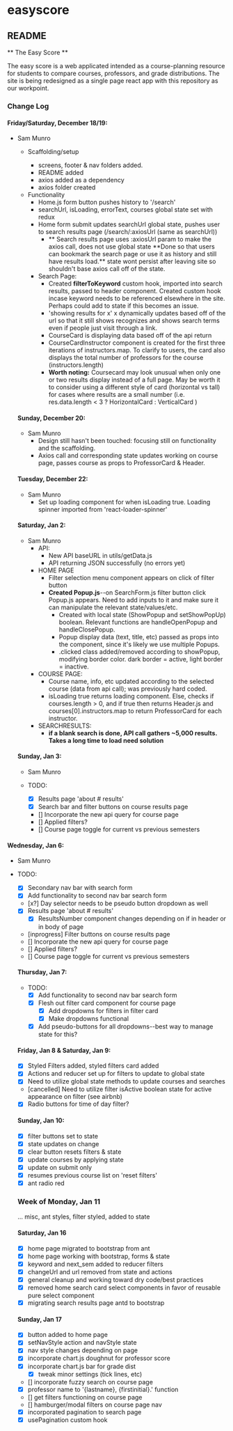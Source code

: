 # easyscore

## README

** The Easy Score **

The easy score is a web applicated intended as a course-planning resource for students to compare courses, professors, and grade distributions. The site is being redesigned as a single page react app with this repository as our workpoint.

### Change Log

#### Friday/Saturday, December 18/19:

- Sam Munro

  - Scaffolding/setup

    - screens, footer & nav folders added.
    - README added
    - axios added as a dependency
    - axios folder created

  * Functionality
    - Home.js form button pushes history to '/search'
    - searchUrl, isLoading, errorText, courses global state set with redux
    - Home form submit updates searchUrl global state, pushes user to search results page (/search/:axiosUrl (same as searchUrl))
      - ** Search results page uses :axiosUrl param to make the axios call, does not use global state **Done so that users can bookmark the search page or use it as history and still have results load.\*\* state wont persist after leaving site so shouldn't base axios call off of the state.
    * Search Page:
      - Created **filterToKeyword** custom hook, imported into search results, passed to header component. Created custom hook incase keyword needs to be referenced elsewhere in the site. Perhaps could add to state if this becomes an issue.
      - 'showing results for x' x dynamically updates based off of the url so that it still shows recognizes and shows search terms even if people just visit through a link.
      - CourseCard is displaying data based off of the api return
      - CourseCardInstructor component is created for the first three iterations of instructors.map. To clarify to users, the card also displays the total number of professors for the course (instructors.length)
      * **Worth noting:** Coursecard may look unusual when only one or two results display instead of a full page. May be worth it to consider using a different style of card (horizontal vs tall) for cases where results are a small number (i.e. res.data.length < 3 ? HorizontalCard : VerticalCard )

  #### Sunday, December 20:

  - Sam Munro
    - Design still hasn't been touched: focusing still on functionality and the scaffolding.
    * Axios call and corresponding state updates working on course page, passes course as props to ProfessorCard & Header.

  #### Tuesday, December 22:

  - Sam Munro
    - Set up loading component for when isLoading true. Loading spinner imported from 'react-loader-spinner'

  #### Saturday, Jan 2:

  - Sam Munro
    - API:
      - New API baseURL in utils/getData.js
      - API returning JSON successfully (no errors yet)
    - HOME PAGE
      - Filter selection menu component appears on click of filter button
      * **Created Popup.js**--on SearchForm.js filter button click Popup.js appears. Need to add inputs to it and make sure it can manipulate the relevant state/values/etc.
        - Created with local state (ShowPopup and setShowPopUp) boolean. Relevant functions are handleOpenPopup and handleClosePopup.
        * Popup display data (text, title, etc) passed as props into the component, since it's likely we use multiple Popups.
        * .clicked class added/removed according to showPopup, modifying border color. dark border = active, light border = inactive.
    * COURSE PAGE:
      - Course name, info, etc updated according to the selected course (data from api call); was previously hard coded.
      * isLoading true returns loading component. Else, checks if courses.length > 0, and if true then returns Header.js and courses[0].instructors.map to return ProfessorCard for each instructor.
    * SEARCHRESULTS:
      - **if a blank search is done, API call gathers ~5,000 results. Takes a long time to load need solution**

  #### Sunday, Jan 3:

  - Sam Munro

  - TODO:

    - [x] Results page 'about # results'
    - [x] Search bar and filter buttons on course results page
    - [] Incorporate the new api query for course page
    - [] Applied filters?
    - [] Course page toggle for current vs previous semesters

#### Wednesday, Jan 6:

- Sam Munro

- TODO:

  - [x] Secondary nav bar with search form
  - [x] Add functionality to second nav bar search form
  - [x?] Day selector needs to be pseudo button dropdown as well
  - [x] Results page 'about # results'
    - [x] ResultsNumber component changes depending on if in header or in body of page
  - [inprogress] Filter buttons on course results page
  - [] Incorporate the new api query for course page
  - [] Applied filters?
  - [] Course page toggle for current vs previous semesters

  #### Thursday, Jan 7:

  - TODO:
    - [x] Add functionality to second nav bar search form
    * [x] Flesh out filter card component for course page
      - [x] Add dropdowns for filters in filter card
      - [x] Make dropdowns functional
    * [x] Add pseudo-buttons for all dropdowns--best way to manage state for this?

  #### Friday, Jan 8 & Saturday, Jan 9:

  - [x] Styled Filters added, styled filters card added
  - [x] Actions and reducer set up for filters to update to global state
  - [x] Need to utilize global state methods to update courses and searches
  - [cancelled] Need to utilize filter isActive boolean state for active appearance on filter (see airbnb)
  - [x] Radio buttons for time of day filter?

  #### Sunday, Jan 10:

  - [x] filter buttons set to state
  - [x] state updates on change
  - [x] clear button resets filters & state
  - [x] update courses by applying state
  - [x] update on submit only
  - [x] resumes previous course list on 'reset filters'
  - [x] ant radio red

  ### Week of Monday, Jan 11

  ... misc, ant styles, filter styled, added to state

  #### Saturday, Jan 16

  - [x] home page migrated to bootstrap from ant
  - [x] home page working with bootstrap, forms & state
  - [x] keyword and next_sem added to reducer filters
  - [x] changeUrl and url removed from state and actions
  - [x] general cleanup and working toward dry code/best practices
  - [x] removed home search card select components in favor of reusable pure select component
  - [x] migrating search results page antd to bootstrap

  #### Sunday, Jan 17

  - [x] button added to home page
  - [x] setNavStyle action and navStyle state
  - [x] nav style changes depending on page
  - [x] incorporate chart.js doughnut for professor score
  - [x] incorporate chart.js bar for grade dist
    - [x] tweak minor settings (tick lines, etc)
  - [] incorporate fuzzy search on course page
  - [x] professor name to '{lastname}, {firstinitial}.' function
  - [] get filters functioning on course page
  - [] hamburger/modal filters on course page nav
  - [x] incorporated pagination to search page
  - [x] usePagination custom hook
